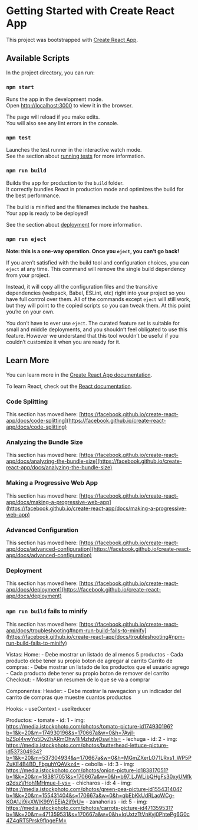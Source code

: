 # Getting Started with Create React App

This project was bootstrapped with [Create React App](https://github.com/facebook/create-react-app).

## Available Scripts

In the project directory, you can run:

### `npm start`

Runs the app in the development mode.\
Open [http://localhost:3000](http://localhost:3000) to view it in the browser.

The page will reload if you make edits.\
You will also see any lint errors in the console.

### `npm test`

Launches the test runner in the interactive watch mode.\
See the section about [running tests](https://facebook.github.io/create-react-app/docs/running-tests) for more information.

### `npm run build`

Builds the app for production to the `build` folder.\
It correctly bundles React in production mode and optimizes the build for the best performance.

The build is minified and the filenames include the hashes.\
Your app is ready to be deployed!

See the section about [deployment](https://facebook.github.io/create-react-app/docs/deployment) for more information.

### `npm run eject`

**Note: this is a one-way operation. Once you `eject`, you can’t go back!**

If you aren’t satisfied with the build tool and configuration choices, you can `eject` at any time. This command will remove the single build dependency from your project.

Instead, it will copy all the configuration files and the transitive dependencies (webpack, Babel, ESLint, etc) right into your project so you have full control over them. All of the commands except `eject` will still work, but they will point to the copied scripts so you can tweak them. At this point you’re on your own.

You don’t have to ever use `eject`. The curated feature set is suitable for small and middle deployments, and you shouldn’t feel obligated to use this feature. However we understand that this tool wouldn’t be useful if you couldn’t customize it when you are ready for it.

## Learn More

You can learn more in the [Create React App documentation](https://facebook.github.io/create-react-app/docs/getting-started).

To learn React, check out the [React documentation](https://reactjs.org/).

### Code Splitting

This section has moved here: [https://facebook.github.io/create-react-app/docs/code-splitting](https://facebook.github.io/create-react-app/docs/code-splitting)

### Analyzing the Bundle Size

This section has moved here: [https://facebook.github.io/create-react-app/docs/analyzing-the-bundle-size](https://facebook.github.io/create-react-app/docs/analyzing-the-bundle-size)

### Making a Progressive Web App

This section has moved here: [https://facebook.github.io/create-react-app/docs/making-a-progressive-web-app](https://facebook.github.io/create-react-app/docs/making-a-progressive-web-app)

### Advanced Configuration

This section has moved here: [https://facebook.github.io/create-react-app/docs/advanced-configuration](https://facebook.github.io/create-react-app/docs/advanced-configuration)

### Deployment

This section has moved here: [https://facebook.github.io/create-react-app/docs/deployment](https://facebook.github.io/create-react-app/docs/deployment)

### `npm run build` fails to minify

This section has moved here: [https://facebook.github.io/create-react-app/docs/troubleshooting#npm-run-build-fails-to-minify](https://facebook.github.io/create-react-app/docs/troubleshooting#npm-run-build-fails-to-minify)


Vistas:
    Home: 
        - Debe mostrar un listado de al menos 5 productos
            - Cada producto debe tener su propio boton de agregar al carrito
    Carrito de compras:
        - Debe mostrar un listado de los productos que el usuario agrego
            - Cada producto debe tener su propio boton de remover del carrito
    Checkout:
        - Mostrar un resumen de lo que se va a comprar

Componentes:
    Header:
        - Debe mostrar la navegacion y un indicador del carrito de compras que muestre cuantos productos

Hooks:
    - useContext
    - useReducer

Productos:
    - tomate
        - id: 1
        - img: https://media.istockphoto.com/photos/tomato-picture-id174930196?b=1&k=20&m=174930196&s=170667a&w=0&h=7Ayjl-bZSpI4vwYq5DvZhARmOhw1IiMzhdyjOswlhIs=
    - lechuga
        - id: 2
        - img: https://media.istockphoto.com/photos/butterhead-lettuce-picture-id537304934?b=1&k=20&m=537304934&s=170667a&w=0&h=MGmZXerLO71LRxs1_WP5PZuKE4B4BD_FbguhYQAVkz4=
    - cebolla
        - id: 3
        - img: https://media.istockphoto.com/photos/onion-picture-id183817051?b=1&k=20&m=183817051&s=170667a&w=0&h=b97_LJWLibQHgFs30xyUMfkq2dszVHoh1MHmue-I-ys=
    - chicharos
        - id: 4
        - img: https://media.istockphoto.com/photos/green-pea-picture-id155431404?b=1&k=20&m=155431404&s=170667a&w=0&h=qbEbKkUdRLaoWCg-KOA1Ji9ikXWlK99YjEEjA2jf9rU=
    - zanahorias
        - id: 5
        - img: https://media.istockphoto.com/photos/carrots-picture-id471359531?b=1&k=20&m=471359531&s=170667a&w=0&h=IqUxtzTtVnKyj0PhtePg6G0c4Z4qRT5Prsk9flpgeFM=